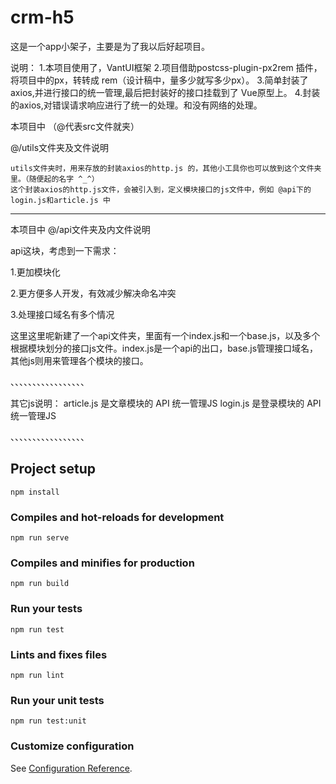 # crm-h5

这是一个app小架子，主要是为了我以后好起项目。

说明： 
	1.本项目使用了，VantUI框架
	2.项目借助postcss-plugin-px2rem 插件，将项目中的px，转转成
		rem（设计稿中，量多少就写多少px）。
	3.简单封装了 axios,并进行接口的统一管理,最后把封装好的接口挂载到了
		Vue原型上。
	4.封装的axios,对错误请求响应进行了统一的处理。和没有网络的处理。

本项目中
（@代表src文件就夹）

@/utils文件夹及文件说明

    utils文件夹时，用来存放的封装axios的http.js 的，其他小工具你也可以放到这个文件夹里。（随便起的名字 ^_^）
    这个封装axios的http.js文件，会被引入到，定义模块接口的js文件中，例如 @api下的 login.js和article.js 中


--------------------
本项目中
@/api文件夹及内文件说明

api这块，考虑到一下需求：

1.更加模块化

2.更方便多人开发，有效减少解决命名冲突

3.处理接口域名有多个情况

这里这里呢新建了一个api文件夹，里面有一个index.js和一个base.js，以及多个根据模块划分的接口js文件。index.js是一个api的出口，base.js管理接口域名，其他js则用来管理各个模块的接口。

、、、、、、、、、、、、、、、、、

其它js说明：
article.js 是文章模块的 API 统一管理JS
login.js 是登录模块的   API 统一管理JS

、、、、、、、、、、、、、、、、、






## Project setup
```
npm install
```

### Compiles and hot-reloads for development
```
npm run serve
```

### Compiles and minifies for production
```
npm run build
```

### Run your tests
```
npm run test
```

### Lints and fixes files
```
npm run lint
```

### Run your unit tests
```
npm run test:unit
```

### Customize configuration
See [Configuration Reference](https://cli.vuejs.org/config/).
